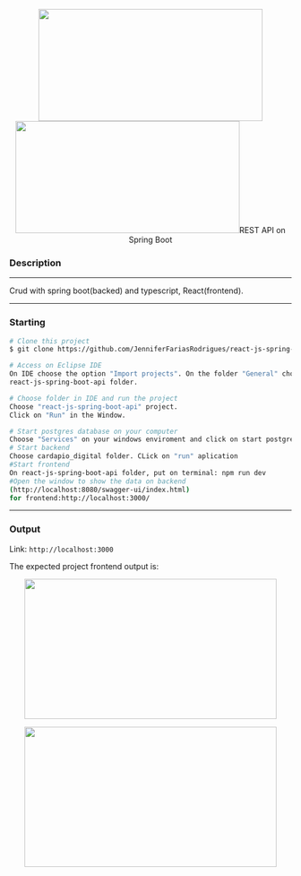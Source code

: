  <p align="center">
 <img src="https://encrypted-tbn0.gstatic.com/images?q=tbn:ANd9GcTynGNI5-C7YGr5Wx5owPqTBG7xL2fv_Zh3bQ&s.jpeg" height="200" width="400">  
 <img src="https://hermes.dio.me/articles/cover/fb641ee6-0898-4a1d-8f6a-b7816e787c22.png" height="200" width="400 </p>
    <img src="https://devsagaz.com.br/content/images/2023/05/Ekran-Resmi-2019-11-18-18.08.13.png" height="200" width="400 </p>

 <h1 align="center">REST API on Spring Boot</h1>
<p align="center">
</p>


### Description 
---
Crud with spring boot(backed) and typescript, React(frontend).

---

### Starting
```bash
# Clone this project
$ git clone https://github.com/JenniferFariasRodrigues/react-js-spring-boot-api.git

# Access on Eclipse IDE
On IDE choose the option "Import projects". On the folder "General" choose "Existing Projects into workspace" and choose  
react-js-spring-boot-api folder.

# Choose folder in IDE and run the project
Choose "react-js-spring-boot-api" project.
Click on "Run" in the Window.

# Start postgres database on your computer
Choose "Services" on your windows enviroment and click on start postgres sql
# Start backend
Choose cardapio_digital folder. CLick on "run" aplication
#Start frontend
On react-js-spring-boot-api folder, put on terminal: npm run dev
#Open the window to show the data on backend
(http://localhost:8080/swagger-ui/index.html)
for frontend:http://localhost:3000/

```

---
### Output

Link:
```http://localhost:3000```



 The expected project frontend output is:
<p align="center">
 <img src="img/output.jpeg" height="250" width="450"> 
</p>
<p align="center">
 <img src="img/cadastro.jpeg" height="250" width="450"> 
</p>
